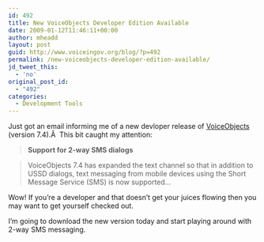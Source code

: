 ```yaml
---
id: 492
title: New VoiceObjects Developer Edition Available
date: 2009-01-12T11:46:11+00:00
author: mheadd
layout: post
guid: http://www.voiceingov.org/blog/?p=492
permalink: /new-voiceobjects-developer-edition-available/
jd_tweet_this:
  - 'no'
original_post_id:
  - "492"
categories:
  - Development Tools
---
```

Just got an email informing me of a new devloper release of <a href="http://www.voiceobjects.com/en/products/index.html" target="_blank">VoiceObjects</a> (version 7.4).Â  This bit caught my attention:

> **Support for 2-way SMS dialogs**
  
> VoiceObjects 7.4 has expanded the text channel so that in addition to USSD dialogs, text messaging from mobile devices using the Short Message Service (SMS) is now supported&#8230;

Wow! If you&#8217;re a developer and that doesn&#8217;t get your juices flowing then you may want to get yourself checked out.

I&#8217;m going to download the new version today and start playing around with 2-way SMS messaging.